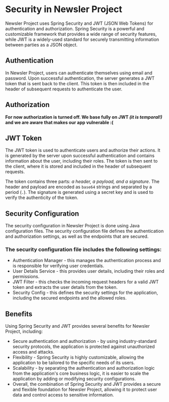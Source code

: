 # Security in Newsler Project

Newsler Project uses Spring Security and JWT (JSON Web Tokens) for authentication and authorization. Spring Security is
a powerful and customizable framework that provides a wide range of security features, while JWT is a widely-used
standard for securely transmitting information between parties as a JSON object.

## Authentication

In Newsler Project, users can authenticate themselves using email and password. Upon successful authentication, the
server generates a JWT token that is sent back to the client. This token is then included in the header of subsequent
requests to authenticate the user.

## Authorization

**For now authorization is turned off. We base fully on JWT _(it is temporal!)_ and we are aware that makes our app
vulnerable :(**

## JWT Token

The JWT token is used to authenticate users and authorize their actions. It is generated by the server upon successful
authentication and contains information about the user, including their roles. The token is then sent to the client,
where it is stored and included in the header of subsequent requests.

The token contains three parts: *a header, a payload, and a signature*. The header and payload are encoded as `base64`
strings and separated by a period (`.`). The signature is generated using a secret key and is used to verify the
authenticity of the token.

## Security Configuration

The security configuration in Newsler Project is done using Java configuration files. The security configuration file
defines the authentication and authorization settings, as well as the endpoints that are secured.

### The security configuration file includes the following settings:

- Authentication Manager - this manages the authentication process and is responsible for verifying user credentials.
- User Details Service - this provides user details, including their roles and permissions.
- JWT Filter - this checks the incoming request headers for a valid JWT token and extracts the user details from the
  token.
- Security Config - this defines the security settings for the application, including the secured endpoints and the
  allowed roles.

## Benefits

Using Spring Security and JWT provides several benefits for Newsler Project, including:

- Secure authentication and authorization - by using industry-standard security protocols, the application is protected
  against unauthorized access and attacks.
- Flexibility - Spring Security is highly customizable, allowing the application to be tailored to the specific needs of
  its users.
- Scalability - by separating the authentication and authorization logic from the application's core business logic, it
  is
  easier to scale the application by adding or modifying security configurations.
- Overall, the combination of Spring Security and JWT provides a secure and flexible foundation for Newsler Project,
  allowing it to protect user data and control access to sensitive information.